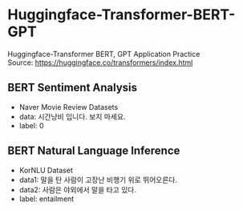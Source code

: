 # Huggingface-Transformer-BERT-GPT
Huggingface-Transformer BERT, GPT Application Practice<br>
Source: https://huggingface.co/transformers/index.html

## BERT Sentiment Analysis
- Naver Movie Review Datasets
- data: 시간낭비 입니다. 보지 마세요.
- label: 0

## BERT Natural Language Inference
- KorNLU Dataset
- data1: 말을 탄 사람이 고장난 비행기 위로 뛰어오른다.
- data2: 사람은 야외에서 말을 타고 있다.	
- label: entailment
